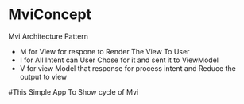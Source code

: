 # MviConcept
Mvi Architecture Pattern

* M for View for respone to Render The View To User  
* I for All Intent can User Chose for it and sent it to ViewModel 
* V for view Model that response for  process intent and Reduce the output to view 

#This Simple App To Show cycle of Mvi 
